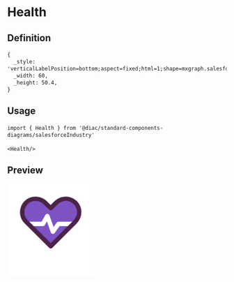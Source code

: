 # Health

## Definition

```
{
  _style: 'verticalLabelPosition=bottom;aspect=fixed;html=1;shape=mxgraph.salesforce.health;',
  _width: 60,
  _height: 50.4,
}
```

## Usage

```
import { Health } from '@diac/standard-components-diagrams/salesforceIndustry'

<Health/>
```

## Preview

<img src="./health.png" width="200"/>
